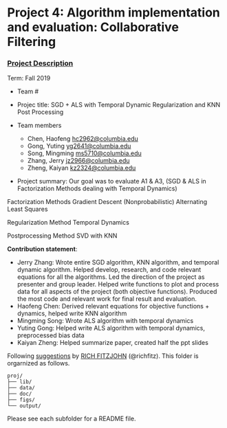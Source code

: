 # Project 4: Algorithm implementation and evaluation: Collaborative Filtering

### [Project Description](doc/project4_desc.md)

Term: Fall 2019

+ Team #
+ Projec title: SGD + ALS with Temporal Dynamic Regularization and KNN Post Processing 
+ Team members
	+ Chen, Haofeng hc2962@columbia.edu
	+ Gong, Yuting yg2641@columbia.edu
	+ Song, Mingming ms5710@columbia.edu
	+ Zhang, Jerry jz2966@columbia.edu
	+ Zheng, Kaiyan kz2324@columbia.edu
	
+ Project summary:
Our goal was to evaluate A1 & A3, (SGD & ALS in Factorization Methods dealing with Temporal Dynamics) 

Factorization Methods
Gradient Descent (Nonprobabilistic)
Alternating Least Squares

Regularization Method
Temporal Dynamics

Postprocessing Method
SVD with KNN

	
**Contribution statement**:  
+ Jerry Zhang: Wrote entire SGD algorithm, KNN algorithm, and temporal dynamic algorithm. Helped develop, research, and code relevant equations for all the algorithms.  Led the direction of the project as presenter and group leader. Helped write functions to plot and process data for all aspects of the project (both objective functions). Produced the most code and relevant work for final result and evaluation. 
+ Haofeng Chen: Derived relevant equations for objective functions + dynamics, helped write KNN algorithm
+ Mingming Song: Wrote ALS algorithm with temporal dynamics
+ Yuting Gong: Helped write ALS algorithm with temporal dynamics, preprocessed bias data
+ Kaiyan Zheng: Helped summarize paper, created half the ppt slides

Following [suggestions](http://nicercode.github.io/blog/2013-04-05-projects/) by [RICH FITZJOHN](http://nicercode.github.io/about/#Team) (@richfitz). This folder is orgarnized as follows.

```
proj/
├── lib/
├── data/
├── doc/
├── figs/
└── output/
```

Please see each subfolder for a README file.
